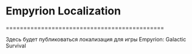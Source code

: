 # Empyrion Localization
=============================================

Здесь будет публиковаться локализация для игры Empyrion: Galactic Survival
